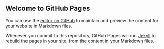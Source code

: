 ## Welcome to GitHub Pages

You can use the [editor on GitHub](https://github.com/cc20140820/cc20140820.github.io/edit/main/index.md) to maintain and preview the content for your website in Markdown files.

Whenever you commit to this repository, GitHub Pages will run [Jekyll](https://jekyllrb.com/) to rebuild the pages in your site, from the content in your Markdown files.
